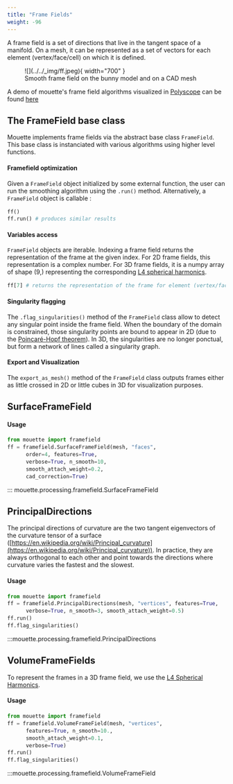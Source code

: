 ```yaml
---
title: "Frame Fields"
weight: -96
---
```


A frame field is a set of directions that live in the tangent space of a manifold. On a mesh, it can be represented as a set of vectors for each element (vertex/face/cell) on which it is defined.

<figure markdown>
  ![](../../_img/ff.jpeg){ width="700" }
  <figcaption>Smooth frame field on the bunny model and on a CAD mesh</figcaption>
</figure>

A demo of mouette's frame field algorithms visualized in [Polyscope](https://polyscope.run/py/) can be found [here](https://github.com/GCoiffier/Frame-Fields-Demo)


## The FrameField base class

Mouette implements frame fields via the abstract base class `FrameField`. This base class is instanciated with various algorithms using higher level functions.

#### Framefield optimization

Given a `FrameField` object initialized by some external function, the user can run the smoothing algorithm using the `.run()` method. Alternatively, a `FrameField` object is callable :

```python
ff()
ff.run() # produces similar results
```

#### Variables access

`FrameField` objects are iterable. Indexing a frame field returns the representation of the frame at the given index. For 2D frame fields, this representation is a complex number. For 3D frame fields, it is a numpy array of shape (9,) representing the corresponding [L4 spherical harmonics](../../Geometry/spherical_harmonics.md).

```python
ff[7] # returns the representation of the frame for element (vertex/face/cell )
```

#### Singularity flagging

The `.flag_singularities()` method of the `FrameField` class allow to detect any singular point inside the frame field. When the boundary of the domain is constrained, those singularity points are bound to appear in 2D (due to the [Poincaré-Hopf theorem](https://en.wikipedia.org/wiki/Poincar%C3%A9%E2%80%93Hopf_theorem)). In 3D, the singularities are no longer ponctual, but form a network of lines called a singularity graph.

#### Export and Visualization

The `export_as_mesh()` method of the `FrameField` class outputs frames either as little crossed in 2D or little cubes in 3D for visualization purposes.

## SurfaceFrameField

#### Usage
```python
from mouette import framefield
ff = framefield.SurfaceFrameField(mesh, "faces", 
      order=4, features=True, 
      verbose=True, n_smooth=10, 
      smooth_attach_weight=0.2, 
      cad_correction=True)
```

::: mouette.processing.framefield.SurfaceFrameField


## PrincipalDirections

The principal directions of curvature are the two tangent eigenvectors of the curvature tensor of a surface 
([https://en.wikipedia.org/wiki/Principal_curvature](https://en.wikipedia.org/wiki/Principal_curvature)). In practice, they are always orthogonal to each other and point towards the directions where curvature varies the fastest and the slowest.

#### Usage
```python
from mouette import framefield
ff = framefield.PrincipalDirections(mesh, "vertices", features=True, 
      verbose=True, n_smooth=3, smooth_attach_weight=0.5)
ff.run()
ff.flag_singularities()
```

:::mouette.processing.framefield.PrincipalDirections


## VolumeFrameFields

To represent the frames in a 3D frame field, we use the [L4 Spherical Harmonics](mouette.geometry.SphericalHarmonics).

#### Usage
```python
from mouette import framefield
ff = framefield.VolumeFrameField(mesh, "vertices", 
      features=True, n_smooth=10., 
      smooth_attach_weight=0.1, 
      verbose=True)
ff.run()
ff.flag_singularities()
```

:::mouette.processing.framefield.VolumeFrameField


<!-- ## Saving from a file

save as a `.frame` file:

```
FRAME
nframes
a1x a1y a1z b1x b1y b1z c1x c1y c1z
a2x a2y a2z b2x b2y b2z c2x c2y c2z
...
anx any anz bnx bny bnz cnx cny cnz
```

## Reading from a file

```python
import mouette as M
from mouette.processing import VolumeFrameField

m = M.mesh.load("path/to/mesh")
ff = VolumeFrameField(m, "cells", verbose=True)
ff.read_from_file("path/to/frame")
ff.flag_singularities() 
ff_mesh = ff.export_as_mesh()
M.mesh.save(ff_mesh, "ff.mesh")
M.mesh.save(ff.singularity_graph, "singularity_graph.mesh")
``` -->